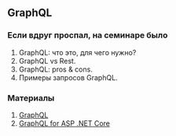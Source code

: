 ## GraphQL

### Если вдруг проспал, на семинаре было
1. GraphQL: что это, для чего нужно?
2. GraphQL vs Rest.
3. GraphQL: pros & cons.
4. Примеры запросов GraphQL.

### Материалы
1. [GraphQL](https://graphql.com/)
2. [GraphQL for ASP .NET Core](https://github.com/graphql-dotnet/graphql-dotnet)